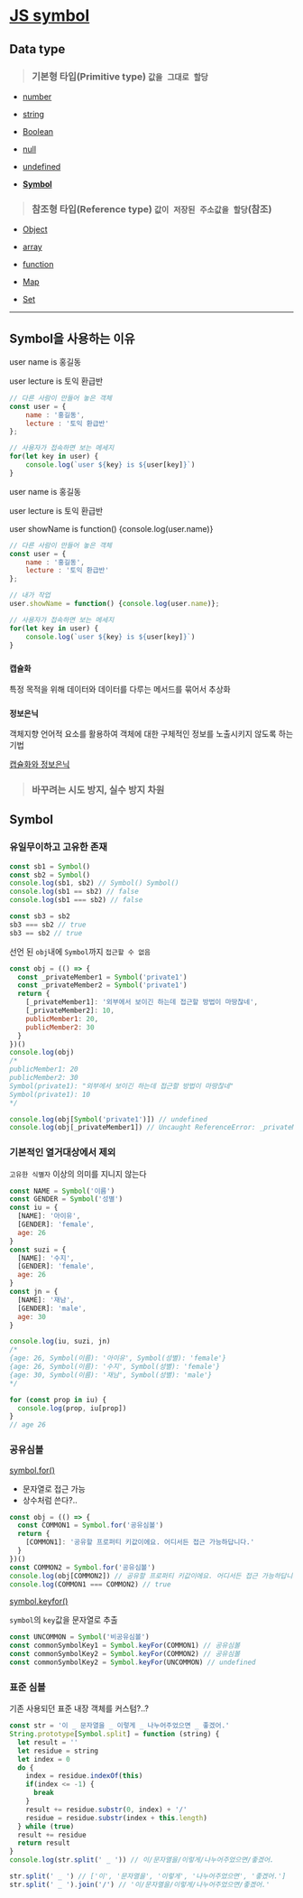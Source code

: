 # [JS symbol](https://developer.mozilla.org/ko/docs/Web/JavaScript/Reference/Global_Objects/Symbol)

## Data type

> ### 기본형 타입(Primitive type) `값을 그대로 할당`

- [number](https://developer.mozilla.org/ko/docs/Web/JavaScript/Reference/Global_Objects/Number)

- [string](https://developer.mozilla.org/ko/docs/Web/JavaScript/Reference/Global_Objects/string)

- [Boolean](https://developer.mozilla.org/ko/docs/Web/JavaScript/Reference/Global_Objects/Boolean)

- [null](https://developer.mozilla.org/ko/docs/Web/JavaScript/Reference/Global_Objects/null)

- [undefined](https://developer.mozilla.org/ko/docs/Web/JavaScript/Reference/Global_Objects/undefined)

- **[Symbol](https://developer.mozilla.org/ko/docs/Web/JavaScript/Reference/Global_Objects/Symbol)**


> ### 참조형 타입(Reference type) `값이 저장된 주소값을 할당`(참조)
 
- [Object](https://developer.mozilla.org/ko/docs/Web/JavaScript/Reference/Global_Objects/Object)

- [array](https://developer.mozilla.org/ko/docs/Web/JavaScript/Reference/Global_Objects/array)

- [function](https://developer.mozilla.org/ko/docs/Web/JavaScript/Reference/Global_Objects/function)

- [Map](https://developer.mozilla.org/en-US/docs/Web/JavaScript/Reference/Global_Objects/Map)

- [Set](https://developer.mozilla.org/ko/docs/Web/JavaScript/Reference/Global_Objects/Set)

---

## Symbol을 사용하는 이유

user name is 홍길동

user lecture is 토익 환급반

```js
// 다른 사람이 만들어 놓은 객체
const user = {
    name : '홍길동',
    lecture : '토익 환급반'
};

// 사용자가 접속하면 보는 메세지
for(let key in user) {
    console.log(`user ${key} is ${user[key]}`)
}
```
user name is 홍길동

user lecture is 토익 환급반

user showName is function() {console.log(user.name)}
```js
// 다른 사람이 만들어 놓은 객체
const user = {
    name : '홍길동',
    lecture : '토익 환급반'
};

// 내가 작업
user.showName = function() {console.log(user.name)};

// 사용자가 접속하면 보는 메세지
for(let key in user) {
    console.log(`user ${key} is ${user[key]}`)
}
```

### `캡슐화`
특정 목적을 위해 데이터와 데이터를 다루는 메서드를 묶어서 추상화


### `정보은닉`
객체지향 언어적 요소를 활용하여 객체에 대한 구체적인 정보를 노출시키지 않도록 하는 기법

[캡슐화와 정보은닉](https://frontierdev.tistory.com/93)

> ### 바꾸려는 시도 방지, 실수 방지 차원

## Symbol

### 유일무이하고 고유한 존재

```js
const sb1 = Symbol()
const sb2 = Symbol()
console.log(sb1, sb2) // Symbol() Symbol()
console.log(sb1 == sb2) // false
console.log(sb1 === sb2) // false

const sb3 = sb2
sb3 === sb2 // true
sb3 == sb2 // true
```

선언 된 `obj`내에 `Symbol`까지 `접근할 수 없음`
```js
const obj = (() => {
  const _privateMember1 = Symbol('private1')
  const _privateMember2 = Symbol('private1')
  return {
    [_privateMember1]: '외부에서 보이긴 하는데 접근할 방법이 마땅찮네',
    [_privateMember2]: 10,
    publicMember1: 20,
    publicMember2: 30
  }
})()
console.log(obj)
/*
publicMember1: 20
publicMember2: 30
Symbol(private1): "외부에서 보이긴 하는데 접근할 방법이 마땅찮네"
Symbol(private1): 10
*/

console.log(obj[Symbol('private1')]) // undefined
console.log(obj[_privateMember1]) // Uncaught ReferenceError: _privateMember1 is not defined
```

### 기본적인 열거대상에서 제외
`고유한 식별자` 이상의 의미를 지니지 않는다

```js
const NAME = Symbol('이름')
const GENDER = Symbol('성별')
const iu = {
  [NAME]: '아이유',
  [GENDER]: 'female',
  age: 26
}
const suzi = {
  [NAME]: '수지',
  [GENDER]: 'female',
  age: 26
}
const jn = {
  [NAME]: '재남',
  [GENDER]: 'male',
  age: 30
}

console.log(iu, suzi, jn)
/*
{age: 26, Symbol(이름): '아이유', Symbol(성별): 'female'} 
{age: 26, Symbol(이름): '수지', Symbol(성별): 'female'} 
{age: 30, Symbol(이름): '재남', Symbol(성별): 'male'}
*/

for (const prop in iu) {
  console.log(prop, iu[prop])
}
// age 26
```

### 공유심볼 

[symbol.for()](https://developer.mozilla.org/ko/docs/Web/JavaScript/Reference/Global_Objects/Symbol/for)

- 문자열로 접근 가능
- 상수처럼 쓴다?..

```js
const obj = (() => {
  const COMMON1 = Symbol.for('공유심볼')
  return {
    [COMMON1]: '공유할 프로퍼티 키값이에요. 어디서든 접근 가능하답니다.'
  }
})()
const COMMON2 = Symbol.for('공유심볼')
console.log(obj[COMMON2]) // 공유할 프로퍼티 키값이에요. 어디서든 접근 가능하답니다.
console.log(COMMON1 === COMMON2) // true
```

[symbol.keyfor()](https://developer.mozilla.org/en-US/docs/Web/JavaScript/Reference/Global_Objects/Symbol/keyFor)

`symbol`의 `key`값을 문자열로 추출

```js
const UNCOMMON = Symbol('비공유심볼')
const commonSymbolKey1 = Symbol.keyFor(COMMON1) // 공유심볼
const commonSymbolKey2 = Symbol.keyFor(COMMON2) // 공유심볼
const commonSymbolKey2 = Symbol.keyFor(UNCOMMON) // undefined
```

### 표준 심볼

기존 사용되던 표준 내장 객체를 커스텀?..?

```js
const str = '이 _ 문자열을 _ 이렇게 _ 나누어주었으면 _ 좋겠어.'
String.prototype[Symbol.split] = function (string) {
  let result = ''
  let residue = string
  let index = 0
  do {
    index = residue.indexOf(this)
    if(index <= -1) {
      break
    }
    result += residue.substr(0, index) + '/'
    residue = residue.substr(index + this.length)
  } while (true)
  result += residue
  return result
}
console.log(str.split(' _ ')) // 이/문자열을/이렇게/나누어주었으면/좋겠어.
```

```js
str.split(' _ ') // ['이', '문자열을', '이렇게', '나누어주었으면', '좋겠어.']
str.split(' _ ').join('/') // '이/문자열을/이렇게/나누어주었으면/좋겠어.'
```